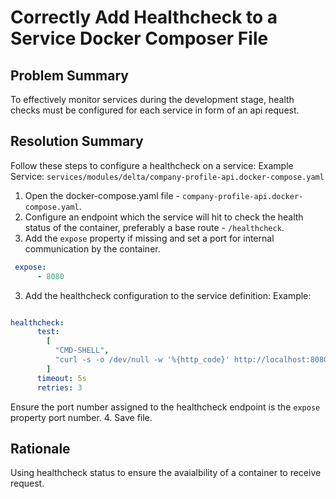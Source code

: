 # Correctly Add Healthcheck to a Service Docker Composer File


## Problem Summary

To effectively monitor services during the development stage, health checks must be configured for each service in form of an api request.


## Resolution Summary

Follow these steps to configure a healthcheck on a service:
Example Service: `services/modules/delta/company-profile-api.docker-compose.yaml`

1. Open the docker-compose.yaml file - `company-profile-api.docker-compose.yaml`.
2. Configure an endpoint which the service will hit to check the health status of
the container, preferably a base route - `/healthcheck`.
3. Add the `expose` property if missing and set a port for internal communication by the container.

```yaml
 expose:
      - 8080
```
3. Add the healthcheck configuration to the service definition:
Example:

```yaml

healthcheck:
      test:
        [
          "CMD-SHELL",
          "curl -s -o /dev/null -w '%{http_code}' http://localhost:8080/company-profile-api/healthcheck || exit 1",
        ]
      timeout: 5s
      retries: 3

```

Ensure the port number assigned to the healthcheck endpoint is the `expose`
property port number.
4. Save file.


## Rationale
Using healthcheck status to ensure the avaialbility of a container to receive request.

